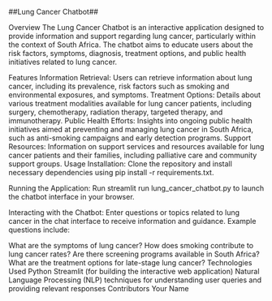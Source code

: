 ##Lung Cancer Chatbot##

Overview
The Lung Cancer Chatbot is an interactive application designed to provide information and support regarding lung cancer, particularly within the context of South Africa. The chatbot aims to educate users about the risk factors, symptoms, diagnosis, treatment options, and public health initiatives related to lung cancer.

Features
Information Retrieval: Users can retrieve information about lung cancer, including its prevalence, risk factors such as smoking and environmental exposures, and symptoms.
Treatment Options: Details about various treatment modalities available for lung cancer patients, including surgery, chemotherapy, radiation therapy, targeted therapy, and immunotherapy.
Public Health Efforts: Insights into ongoing public health initiatives aimed at preventing and managing lung cancer in South Africa, such as anti-smoking campaigns and early detection programs.
Support Resources: Information on support services and resources available for lung cancer patients and their families, including palliative care and community support groups.
Usage
Installation: Clone the repository and install necessary dependencies using pip install -r requirements.txt.

Running the Application: Run streamlit run lung_cancer_chatbot.py to launch the chatbot interface in your browser.

Interacting with the Chatbot: Enter questions or topics related to lung cancer in the chat interface to receive information and guidance. Example questions include:

What are the symptoms of lung cancer?
How does smoking contribute to lung cancer rates?
Are there screening programs available in South Africa?
What are the treatment options for late-stage lung cancer?
Technologies Used
Python
Streamlit (for building the interactive web application)
Natural Language Processing (NLP) techniques for understanding user queries and providing relevant responses
Contributors
Your Name
